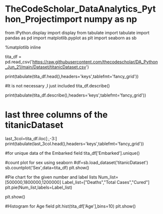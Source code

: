 # TheCodeScholar_DataAnalytics_Python_Projectimport numpy as np
from IPython.display import display
from tabulate import tabulate
import pandas as pd
import matplotlib.pyplot as plt
import seaborn as sb

%matplotlib inline

tita_df = pd.read_csv('https://raw.githubusercontent.com/thecodescholar/DA_Python_Jun_21/main/Dataset/titanicDataset.csv')

print(tabulate(tita_df.head(),headers='keys',tablefmt='fancy_grid'))

#It is not necessary ,I just included
tita_df.describe()

print(tabulate(tita_df.describe(),headers='keys',tablefmt='fancy_grid'))

# last three columns of the titanicDataset
last_3col=tita_df.iloc[:,-3:]
print(tabulate(last_3col.head(),headers='keys',tablefmt='fancy_grid'))

#for unique  data of the Embarked field
tita_df['Embarked'].unique()

#count plot for sex using seaborn
#df=sb.load_dataset('titanicDataset')
sb.countplot('Sex',data=tita_df)
plt.show()

#Pie chart for the given number and label lists
Num_list=[500000,1800000,1200000]
Label_list=["Deaths","Total Cases","Cured"]
plt.pie(Num_list,labels=Label_list)

plt.show()

#Histogram for Age field
plt.hist(tita_df['Age'],bins=10)
plt.show()
